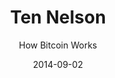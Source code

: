 ---
layout: media
title: Ten Nelson
date: 2014-09-02
categories: ['YouTube']
author: ['How Bitcoin Works']
excerpt: 
external_url: https://www.youtube.com/watch?v=3CMucDjJQ4E
---